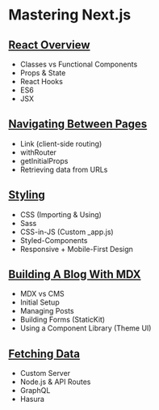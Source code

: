 # Mastering Next.js

## [React Overview](/course/react)

-   Classes vs Functional Components
-   Props & State
-   React Hooks
-   ES6
-   JSX

## [Navigating Between Pages](/course/navigation)

-   Link (client-side routing)
-   withRouter
-   getInitialProps
-   Retrieving data from URLs

## [Styling](/course/styling)

-   CSS (Importing & Using)
-   Sass
-   CSS-in-JS (Custom \_app.js)
-   Styled-Components
-   Responsive + Mobile-First Design

## [Building A Blog With MDX](/course/mdx)

-   MDX vs CMS
-   Initial Setup
-   Managing Posts
-   Building Forms (StaticKit)
-   Using a Component Library (Theme UI)

## [Fetching Data](/course/fetching-data)

-   Custom Server
-   Node.js & API Routes
-   GraphQL
-   Hasura
